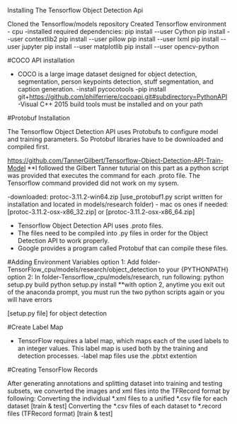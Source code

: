 Installing The Tensorflow Object Detection Api

Cloned the  Tensorflow/models repository
Created Tensorflow environment - cpu 
-installed required dependencies:
	pip install --user Cython
	pip install --user contextlib2
	pip install --user pillow
	pip install --user lxml
	pip install --user jupyter
	pip install --user matplotlib
	pip install --user opencv-python
	 
#COCO API installation
- COCO is a large image dataset designed for object detection, segmentation, person keypoints detection, stuff segmentation, and caption generation. 
-install pycocotools
-pip install git+https://github.com/philferriere/cocoapi.git#subdirectory=PythonAPI
-Visual C++ 2015 build tools must be installed and on your path

#Protobuf Installation 

The Tensorflow Object Detection API uses Protobufs to configure model and training parameters. So Protobuf libraries have to be downloaded and compiled first. 

https://github.com/TannerGilbert/Tensorflow-Object-Detection-API-Train-Model
**I followed the Gilbert Tanner tuturial on this part as a python script was provided that executes the command for each .proto file. The Tensorflow command provided did not work on my sysem. 

-downloaded: protoc-3.11.2-win64.zip [use_protobuf1.py script written for installation and located in models/research folder) 
	- mac os ones if needed: [protoc-3.11.2-osx-x86_32.zip] or [protoc-3.11.2-osx-x86_64.zip]
- Tensorflow Object Detection API uses .proto files.
- The files need to be compiled into .py files in order for the Object Detection API to work properly. 
- Google provides a program called Protobuf that can compile these files.

#Adding Environment Variables
option 1: Add folder-TensorFlow_cpu/models/research/object_detection to your {PYTHONPATH}
option 2: In folder-Tensorflow_cpu/models/research, run following:
	python setup.py build
	python setup.py install
**with option 2, anytime you exit out of the anaconda prompt, you must run the two python scripts again or you will have errors

[setup.py file] for object detection 

#Create Label Map

- TensorFlow requires a label map, which  maps each of the used labels to an integer values. This label map is used both by the training and detection processes.
-label map files use the .pbtxt extention

#Creating TensorFlow Records

After generating annotations and splitting dataset into training and testing subsets, we converted the images and xml files into the  TFRecord format by following:
	Converting the individual *.xml files to a unified *.csv file for each dataset [train & test]
	Converting the *.csv files of each dataset to *.record files (TFRecord format) [train & test]








